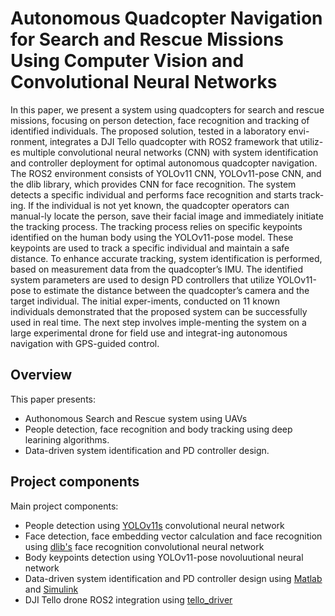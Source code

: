 # Autonomous Quadcopter Navigation for Search and Rescue Missions Using Computer Vision and Convolutional Neural Networks

In this paper, we present a system using quadcopters for search and rescue missions, focusing on person detection, face recognition and tracking of identified individuals. The proposed solution, tested in a laboratory envi-ronment, integrates a DJI Tello quadcopter with ROS2 framework that utiliz-es multiple convolutional neural networks (CNN) with system identification and controller deployment for optimal autonomous quadcopter navigation. The ROS2 environment consists of YOLOv11 CNN, YOLOv11-pose CNN, and the dlib library, which provides CNN for face recognition. The system detects a specific individual and performs face recognition and starts track-ing. If the individual is not yet known, the quadcopter operators can manual-ly locate the person, save their facial image and immediately initiate the tracking process. The tracking process relies on specific keypoints identified on the human body using the YOLOv11-pose model. These keypoints are used to track a specific individual and maintain a safe distance. To enhance accurate tracking, system identification is performed, based on measurement data from the quadcopter’s IMU. The identified system parameters are used to design PD controllers that utilize YOLOv11-pose to estimate the distance between the quadcopter’s camera and the target individual. The initial exper-iments, conducted on 11 known individuals demonstrated that the proposed system can be successfully used in real time. The next step involves imple-menting the system on a large experimental drone for field use and integrat-ing autonomous navigation with GPS-guided control.

## Overview
This paper presents:
- Authonomous Search and Rescue system using UAVs
- People detection, face recognition and body tracking using deep learining algorithms.
- Data-driven system identification and PD controller design.

## Project components
Main project components:
- People detection using [YOLOv11s](https://docs.ultralytics.com/models/yolo11/) convolutional neural network
- Face detection, face embedding vector calculation and face recognition using [dlib's](http://dlib.net/) face recognition convolutional neural network
- Body keypoints detection using YOLOv11-pose novoluutional neural network
- Data-driven system identification and PD controller design using [Matlab](https://www.mathworks.com/products/matlab.html) and [Simulink](https://www.mathworks.com/products/simulink.html)
- DJI Tello drone ROS2 integration using [tello_driver](https://wiki.ros.org/tello_driver)
